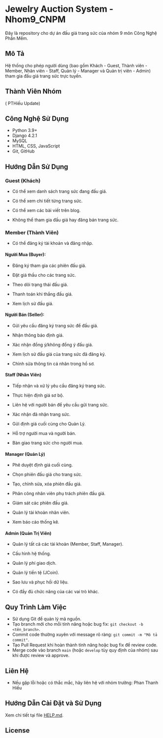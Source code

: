 # Jewelry Auction System - Nhom9_CNPM

Đây là repository cho dự án đấu giá trang sức của nhóm 9 môn Công Nghệ Phần Mềm.

## Mô Tả

Hệ thống cho phép người dùng (bao gồm Khách - Guest, Thành viên - Member, Nhân viên - Staff, Quản lý - Manager và Quản trị viên - Admin) tham gia đấu giá trang sức trực tuyến.
## Thành Viên Nhóm
( PTHiếu Update)
## Công Nghệ Sử Dụng
*   Python 3.9+
*   Django 4.2.1
*   MySQL
*   HTML, CSS, JavaScript
*   Git, GitHub
## Hướng Dẫn Sử Dụng
### Guest (Khách)
* Có thể xem danh sách trang sức đang đấu giá.

* Có thể xem chi tiết từng trang sức.

* Có thể xem các bài viết trên blog.

* Không thể tham gia đấu giá hay đăng bán trang sức.

### Member (Thành Viên)
* Có thể đăng ký tài khoản và đăng nhập.

#### Người Mua (Buyer):

* Đăng ký tham gia các phiên đấu giá.

* Đặt giá thầu cho các trang sức.

* Theo dõi trạng thái đấu giá.

* Thanh toán khi thắng đấu giá.
 
* Xem lịch sử đấu giá.

#### Người Bán (Seller):

* Gửi yêu cầu đăng ký trang sức để đấu giá.

* Nhận thông báo định giá.

* Xác nhận đồng ý/không đồng ý đấu giá.

* Xem lịch sử đấu giá của trang sức đã đăng ký.

* Chỉnh sửa thông tin cá nhân trong hồ sơ.

#### Staff (Nhân Viên)
* Tiếp nhận và xử lý yêu cầu đăng ký trang sức.

* Thực hiện định giá sơ bộ.

* Liên hệ với người bán để yêu cầu gửi trang sức.

* Xác nhận đã nhận trang sức.

* Gửi định giá cuối cùng cho Quản Lý.

* Hỗ trợ người mua và người bán.

* Bàn giao trang sức cho người mua.

#### Manager (Quản Lý)
* Phê duyệt định giá cuối cùng.

* Chọn phiên đấu giá cho trang sức.

* Tạo, chỉnh sửa, xóa phiên đấu giá.

* Phân công nhân viên phụ trách phiên đấu giá.

* Giám sát các phiên đấu giá.

* Quản lý tài khoản nhân viên.

* Xem báo cáo thống kê.

#### Admin (Quản Trị Viên)
* Quản lý tất cả các tài khoản (Member, Staff, Manager).

* Cấu hình hệ thống.

* Quản lý phí giao dịch.

* Quản lý tiền tệ (JCoin).

* Sao lưu và phục hồi dữ liệu.

* Có đầy đủ chức năng của các vai trò khác.

## Quy Trình Làm Việc

*   Sử dụng Git để quản lý mã nguồn.
*   Tạo branch mới cho mỗi tính năng hoặc bug fix: `git checkout -b <tên_branch>`.
*   Commit code thường xuyên với message rõ ràng: `git commit -m "Mô tả commit"`.
*   Tạo Pull Request khi hoàn thành tính năng hoặc bug fix để review code.
*   Merge code vào branch `main` (hoặc `develop` tùy quy định của nhóm) sau khi được review và approve.

## Liên Hệ

*   Nếu gặp lỗi hoặc có thắc mắc, hãy liên hệ với nhóm trưởng: Phan Thanh Hiếu
## Hướng Dẫn Cài Đặt và Sử Dụng

Xem chi tiết tại file [HELP.md](HELP.md).

## License
